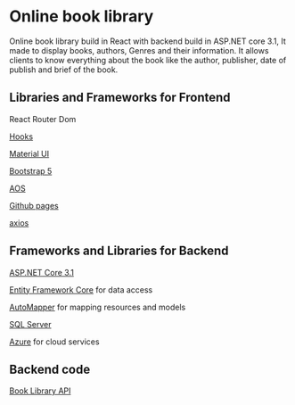 # Online book library
Online book library build in React with backend build in ASP.NET core 3.1, It made to display books, authors, Genres and their information.
It allows clients to know everything about the book like the author, publisher, date of publish and brief of the book.

## Libraries and Frameworks for Frontend

React Router Dom

[Hooks](https://reactjs.org/docs/hooks-intro.html)

[Material UI](https://material-ui.com/)

[Bootstrap 5](https://getbootstrap.com/docs/5.0/getting-started/introduction/)

[AOS](https://michalsnik.github.io/aos/)

[Github pages](https://pages.github.com/)

[axios](https://github.com/axios/axios)

## Frameworks and Libraries for Backend

[ASP.NET Core 3.1](https://dotnet.microsoft.com/download/dotnet-core/3.1)

[Entity Framework Core](https://docs.microsoft.com/en-us/ef/core/) for data access

[AutoMapper](https://automapper.org/) for mapping resources and models

[SQL Server](https://www.microsoft.com/en-us/sql-server)

[Azure](https://azure.microsoft.com/en-us/) for cloud services

## Backend code
[Book Library API](https://github.com/muhammadmb/BookLibraryAPI)
